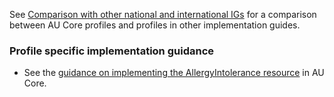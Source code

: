 See [Comparison with other national and international IGs](comparison.html) for a comparison between AU Core profiles and profiles in other implementation guides.

### Profile specific implementation guidance
- See the [guidance on implementing the AllergyIntolerance resource](https://build.fhir.org/ig/hl7au/au-fhir-core/StructureDefinition-au-core-allergyintolerance.html#profile-specific-implementation-guidance) in AU Core.
